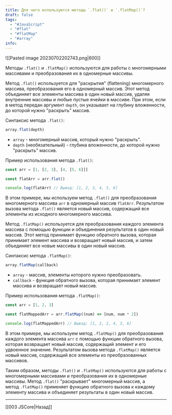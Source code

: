 ```yaml
---
title: Для чего используются методы `.flat()` и `.flatMap()`?
draft: false
tags:
  - "#JavaScript"
  - "#flat"
  - "#flatMap"
  - "#array"
info:
---
```

![[Pasted image 20230702202743.png|600]]

Методы `.flat()` и `.flatMap()` используются для работы с многомерными массивами и преобразования их в одномерные массивы.

Метод `.flat()` используется для "раскрытия" (flattening) многомерного массива, преобразования его в одномерный массив. Этот метод объединяет все элементы массива в один новый массив, удаляя внутренние массивы и любые пустые ячейки в массиве. При этом, если в метод передан аргумент `depth`, он указывает на глубину вложенности, до которой нужно "раскрыть" массив.

Синтаксис метода `.flat()`:

```javascript
array.flat(depth)
```

- `array` - многомерный массив, который нужно "раскрыть".
- `depth` (необязательный) - глубина вложенности, до которой нужно "раскрыть" массив.

Пример использования метода `.flat()`:

```javascript
const arr = [1, [2, 3], [4, [5, 6]]]

const flatArr = arr.flat()

console.log(flatArr) // Вывод: [1, 2, 3, 4, 5, 6]
```

В этом примере, мы используем метод `.flat()` для преобразования многомерного массива `arr` в одномерный массив `flatArr`. Результатом вызова метода `.flat()` является новый массив, содержащий все элементы из исходного многомерного массива.

Метод `.flatMap()` используется для преобразования каждого элемента массива с помощью функции и объединения результатов в один новый массив. Этот метод принимает функцию обратного вызова, которая принимает элемент массива и возвращает новый массив, и затем объединяет все новые массивы в один новый массив.

Синтаксис метода `.flatMap()`:

```javascript
array.flatMap(callback)
```

- `array` - массив, элементы которого нужно преобразовать.
- `callback` - функция обратного вызова, которая принимает элемент массива и возвращает новый массив.

Пример использования метода `.flatMap()`:

```javascript
const arr = [1, 2, 3]

const flatMappedArr = arr.flatMap((num) => [num, num * 2])

console.log(flatMappedArr) // Вывод: [1, 2, 2, 4, 3, 6]
```

В этом примере, мы используем метод `.flatMap()` для преобразования каждого элемента массива `arr` с помощью функции обратного вызова, которая возвращает новый массив, содержащий элемент и его удвоенное значение. Результатом вызова метода `.flatMap()` является новый массив, содержащий все элементы из преобразованных массивов.

Таким образом, методы `.flat()` и `.flatMap()` используются для работы с многомерными массивами и преобразования их в одномерные массивы. Метод `.flat()` "раскрывает" многомерный массив, а метод `.flatMap()` применяет функцию обратного вызова к каждому элементу массива и объединяет результаты в один новый массив.

---

[[003 JSCore|Назад]]